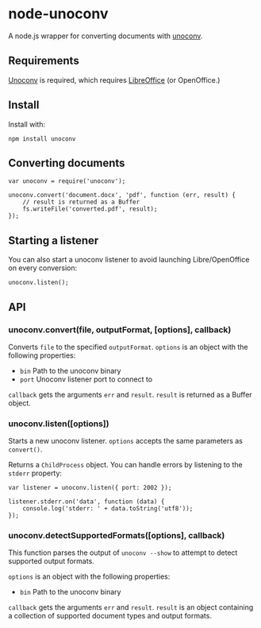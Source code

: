 # node-unoconv

A node.js wrapper for converting documents with [unoconv](http://dag.wieers.com/home-made/unoconv/).

## Requirements

[Unoconv](http://dag.wieers.com/home-made/unoconv/) is required, which requires [LibreOffice](http://www.libreoffice.org/) (or OpenOffice.)

## Install

Install with:

    npm install unoconv

## Converting documents

	var unoconv = require('unoconv');

	unoconv.convert('document.docx', 'pdf', function (err, result) {
		// result is returned as a Buffer
		fs.writeFile('converted.pdf', result);
	});

## Starting a listener

You can also start a unoconv listener to avoid launching Libre/OpenOffice on every conversion:

	unoconv.listen();

## API

### unoconv.convert(file, outputFormat, [options], callback)

Converts `file` to the specified `outputFormat`. `options` is an object with the following properties:

* `bin` Path to the unoconv binary
* `port` Unoconv listener port to connect to

`callback` gets the arguments `err` and `result`. `result` is returned as a Buffer object.


### unoconv.listen([options])

Starts a new unoconv listener. `options` accepts the same parameters as `convert()`.

Returns a `ChildProcess` object. You can handle errors by listening to the `stderr` property:

	var listener = unoconv.listen({ port: 2002 });

	listener.stderr.on('data', function (data) {
		console.log('stderr: ' + data.toString('utf8'));
	});

### unoconv.detectSupportedFormats([options], callback)

This function parses the output of `unoconv --show` to attempt to detect supported output formats.

`options` is an object with the following properties:

* `bin` Path to the unoconv binary

`callback` gets the arguments `err` and `result`. `result` is an object containing a collection of supported document types and output formats.

